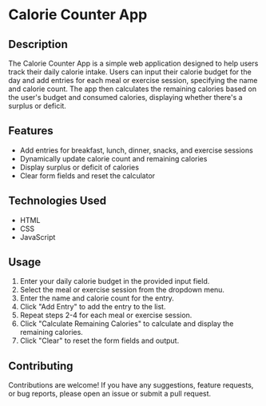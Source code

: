 # Calorie Counter App

## Description

The Calorie Counter App is a simple web application designed to help users track their daily calorie intake. Users can input their calorie budget for the day and add entries for each meal or exercise session, specifying the name and calorie count. The app then calculates the remaining calories based on the user's budget and consumed calories, displaying whether there's a surplus or deficit.

## Features

- Add entries for breakfast, lunch, dinner, snacks, and exercise sessions
- Dynamically update calorie count and remaining calories
- Display surplus or deficit of calories
- Clear form fields and reset the calculator

## Technologies Used

- HTML
- CSS
- JavaScript

## Usage

1. Enter your daily calorie budget in the provided input field.
2. Select the meal or exercise session from the dropdown menu.
3. Enter the name and calorie count for the entry.
4. Click "Add Entry" to add the entry to the list.
5. Repeat steps 2-4 for each meal or exercise session.
6. Click "Calculate Remaining Calories" to calculate and display the remaining calories.
7. Click "Clear" to reset the form fields and output.

## Contributing

Contributions are welcome! If you have any suggestions, feature requests, or bug reports, please open an issue or submit a pull request.


